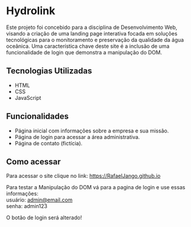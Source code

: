 # Hydrolink

Este projeto foi concebido para a disciplina de Desenvolvimento Web, visando a criação de uma landing page interativa focada em soluções tecnológicas para o monitoramento e preservação da qualidade da água oceânica. Uma característica chave deste site é a inclusão de uma funcionalidade de login que demonstra a manipulação do DOM.

## Tecnologias Utilizadas

- HTML
- CSS
- JavaScript

## Funcionalidades

- Página inicial com informações sobre a empresa e sua missão.
- Página de login para acessar a área administrativa.
- Página de contato (fictícia).

## Como acessar

Para acessar o site clique no link: https://RafaelJango.github.io <br>

Para testar a Manipulação do DOM vá para a pagina de login e use essas informações:
<br> usuário: admin@email.com <br>senha: admin123

O botão de login será alterado!
